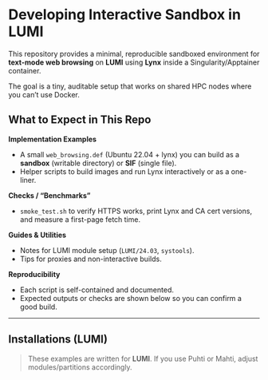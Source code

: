 # Developing Interactive Sandbox in LUMI


This repository provides a minimal, reproducible sandboxed environment for **text-mode web browsing** on **LUMI** using **Lynx** inside a Singularity/Apptainer container.

The goal is a tiny, auditable setup that works on shared HPC nodes where you can’t use Docker.

## What to Expect in This Repo

**Implementation Examples**
- A small `web_browsing.def` (Ubuntu 22.04 + lynx) you can build as a **sandbox** (writable directory) or **SIF** (single file).
- Helper scripts to build images and run Lynx interactively or as a one-liner.

**Checks / “Benchmarks”**
- `smoke_test.sh` to verify HTTPS works, print Lynx and CA cert versions, and measure a first-page fetch time.

**Guides & Utilities**
- Notes for LUMI module setup (`LUMI/24.03`, `systools`).
- Tips for proxies and non-interactive builds.

**Reproducibility**
- Each script is self-contained and documented.
- Expected outputs or checks are shown below so you can confirm a good build.

---

## Installations (LUMI)

> These examples are written for **LUMI**. If you use Puhti or Mahti, adjust modules/partitions accordingly.

